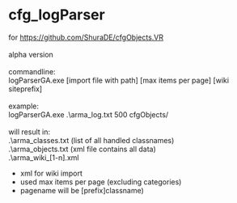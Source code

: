 # cfg_logParser
for https://github.com/ShuraDE/cfgObjects.VR<br/>
<br/>
alpha version<br/>
<br/>
commandline:<br/>
logParserGA.exe [import file with path] [max items per page] [wiki siteprefix]<br/>
<br/>
example:<br/>
logParserGA.exe .\arma_log.txt 500 cfgObjects/<br/>
<br/>
will result in:<br/>
.\arma_classes.txt (list of all handled classnames)<br/>
.\arma_objects.txt (xml file contains all data)<br/>
.\arma_wiki_[1-n].xml <br/>
* xml for wiki import
* used max items per page (excluding categories)
* pagename will be [prefix]classname)
